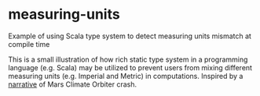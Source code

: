 # measuring-units
Example of using Scala type system to detect measuring units mismatch at compile time

This is a small illustration of how rich static type system in a programming language (e.g. Scala) may be utilized to prevent users from mixing different measuring units (e.g. Imperial and Metric) in computations. Inspired by a [narrative](https://en.wikipedia.org/wiki/Mars_Climate_Orbiter#Cause_of_failure) of Mars Climate Orbiter crash.
